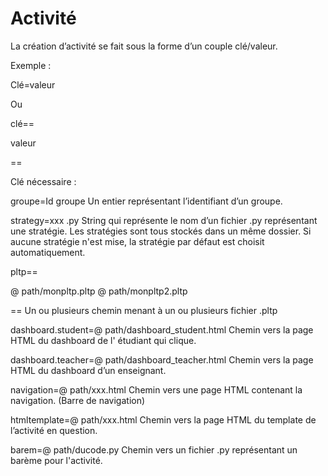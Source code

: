 
# Activité

La création d’activité se fait sous la forme d’un couple clé/valeur.

Exemple :

Clé=valeur

Ou

clé==

valeur

==

Clé nécessaire :

groupe=Id groupe
Un entier représentant l’identifiant d’un groupe.

strategy=xxx .py
String qui représente le nom d’un fichier .py représentant une stratégie. Les stratégies sont tous stockés dans un même dossier. Si aucune stratégie n'est mise, la stratégie par défaut est choisit automatiquement.

pltp==

@ path/monpltp.pltp
@ path/monpltp2.pltp

==
Un ou plusieurs chemin menant à un ou plusieurs fichier .pltp

dashboard.student=@ path/dashboard_student.html
Chemin vers la page HTML du dashboard de l' étudiant qui clique.

dashboard.teacher=@ path/dashboard_teacher.html
Chemin vers la page HTML du dashboard d’un enseignant.

navigation=@ path/xxx.html
Chemin vers une page HTML contenant la navigation. (Barre de navigation)

htmltemplate=@ path/xxx.html
Chemin vers la page HTML du template de l’activité en question.

barem=@ path/ducode.py
Chemin vers un fichier .py représentant un barème pour l'activité.

